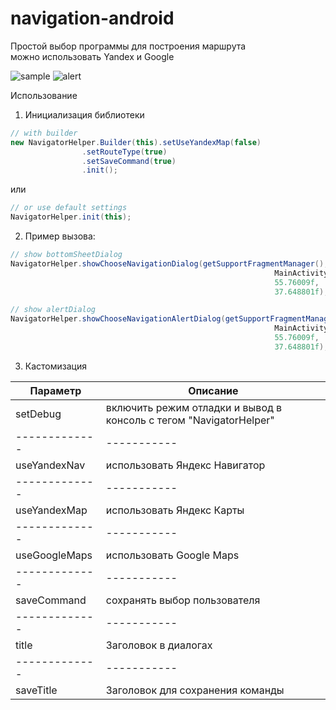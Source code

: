 # navigation-android

Простой выбор программы для построения маршрута  
можно использовать Yandex и Google   

![sample](https://raw.githubusercontent.com/interactiveservices/navigation-android/master/screens/photo1.png)
![alert](https://raw.githubusercontent.com/interactiveservices/navigation-android/master/screens/alert.png)

Использование

1) Инициализация библиотеки
```java
// with builder
new NavigatorHelper.Builder(this).setUseYandexMap(false)
                .setRouteType(true)
                .setSaveCommand(true)
                .init();
```
или

```java
// or use default settings
NavigatorHelper.init(this);
```
2) Пример вызова:

```java
// show bottomSheetDialog  
NavigatorHelper.showChooseNavigationDialog(getSupportFragmentManager(),
                                                           MainActivity.this,
                                                           55.76009f,
                                                           37.648801f);
```                                                           

```java
// show alertDialog
NavigatorHelper.showChooseNavigationAlertDialog(getSupportFragmentManager(),
                                                           MainActivity.this,
                                                           55.76009f,
                                                           37.648801f);
```                   

3) Кастомизация  
  
| Параметр | Описание |
|-------------|-----------|
| setDebug | включить режим отладки и вывод в консоль с тегом "NavigatorHelper" |
|-------------|-----------|
  | useYandexNav | использовать Яндекс Навигатор |
|-------------|-----------|
| useYandexMap | использовать Яндекс Карты |
|-------------|-----------|
| useGoogleMaps | использовать Google Maps |
|-------------|-----------|
| saveCommand | сохранять выбор пользователя |
|-------------|-----------|
| title | Заголовок в диалогах |
|-------------|-----------|
| saveTitle | Заголовок для сохранения команды |
  
